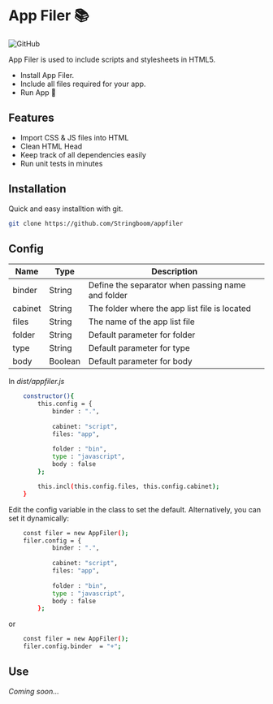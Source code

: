 # App Filer 📚

![GitHub](https://img.shields.io/github/license/Stringboom/appfiler)

App Filer is used to include scripts and stylesheets in HTML5.

- Install App Filer.
- Include all files required for your app.
- Run App 🎉

## Features

- Import CSS & JS files into HTML
- Clean HTML Head
- Keep track of all dependencies easily
- Run unit tests in minutes

## Installation

Quick and easy installtion with git.

```sh
git clone https://github.com/Stringboom/appfiler
```

## Config

| Name    | Type    | Description                                       |
|---------|---------|---------------------------------------------------|
| binder  | String  | Define the separator when passing name and folder |
| cabinet | String  | The folder where the app list file is located     |
| files   | String  | The name of the app list file                     |
| folder  | String  | Default parameter for folder                      |
| type    | String  | Default parameter for type                        |
| body    | Boolean | Default parameter for body                        |

In _dist/appfiler.js_
```sh
    constructor(){
        this.config = {
            binder : ".",
            
            cabinet: "script",
            files: "app",
    
            folder : "bin",
            type : "javascript",
            body : false
        };

        this.incl(this.config.files, this.config.cabinet);
    }
```

Edit the config variable in the class to set the default.
Alternatively, you can set it dynamically:

```sh
    const filer = new AppFiler();
    filer.config = {
            binder : ".",
            
            cabinet: "script",
            files: "app",
    
            folder : "bin",
            type : "javascript",
            body : false
        };
```

or 


```sh
    const filer = new AppFiler();
    filer.config.binder  = "+";
```

## Use

_Coming soon..._


